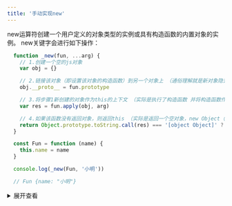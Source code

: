 ```yaml
---
title: '手动实现new'
---
```


new运算符创建一个用户定义的对象类型的实例或具有构造函数的内置对象的实例。 new关键字会进行如下操作：

```js
  function _new(fun, ...arg) {
    // 1.创建一个空的js对象
    var obj = {}

    // 2.链接该对象（即设置该对象的构造函数）到另一个对象上 （通俗理解就是新对象隐式原型__proto__链接到构造函数显式原型prototype上）
    obj.__proto__ = fun.prototype

    // 3.将步骤1新创建的对象作为this的上下文 （实际是执行了构造函数 并将构造函数作用域指向新对象）
    var res = fun.apply(obj, arg)

    // 4.如果该函数没有返回对象，则返回this （实际是返回一个空对象，new Object（）就是返回一个空对象{} ）
    return Object.prototype.toString.call(res) === '[object Object]' ? res : obj
  }

  const Fun = function (name) {
    this.name = name
  }

  console.log(_new(Fun, '小明'))

  // Fun {name: "小明"}
```


<details>
  <summary>展开查看</summary>
  
  ![图 43](https://gitee.com/wongabner/picgo/raw/master/2021-03-23-20-06-47.png)

  ```js
    function _new(fun, ...arg) {
      // 1.创建一个空的js对象
      var obj = {}

      // 2.链接该对象（即设置该对象的构造函数）到另一个对象上 （通俗理解就是新对象隐式原型__proto__链接到构造函数显式原型prototype上）
      obj.__protp__ = fun.prototype

      // 3.将步骤1新创建的对象作为this的上下文 （实际是执行了构造函数 并将构造函数作用域指向新对象）
      var res = fun.apply(obj, arg)

      // 4.如果该函数没有返回对象，则返回this （实际是返回一个空对象，new Object（）就是返回一个空对象{} ）
      return Object.prototype.toString.call(res) === '[object Object]' ? res : obj
    }

    const Fun = function (name) {
      this.name = name
    }

    console.log(_new(Fun, '小明'))

    // Fun {name: "小明"}
  ``` 
</details>
